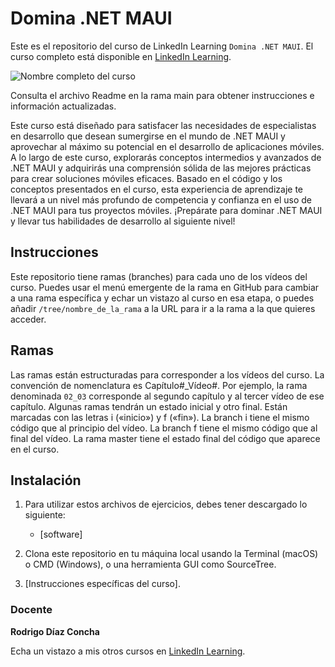 # Domina .NET MAUI

Este es el repositorio del curso de LinkedIn Learning `Domina .NET MAUI`. El curso completo está disponible en [LinkedIn Learning][lil-course-url].

![Nombre completo del curso][lil-thumbnail-url] 

Consulta el archivo Readme en la rama main para obtener instrucciones e información actualizadas.

Este curso está diseñado para satisfacer las necesidades de especialistas en desarrollo que desean sumergirse en el mundo de .NET MAUI y aprovechar al máximo su potencial en el desarrollo de aplicaciones móviles. A lo largo de este curso, explorarás conceptos intermedios y avanzados de .NET MAUI y adquirirás una comprensión sólida de las mejores prácticas para crear soluciones móviles eficaces. Basado en el código y los conceptos presentados en el curso, esta experiencia de aprendizaje te llevará a un nivel más profundo de competencia y confianza en el uso de .NET MAUI para tus proyectos móviles. ¡Prepárate para dominar .NET MAUI y llevar tus habilidades de desarrollo al siguiente nivel!

## Instrucciones

Este repositorio tiene ramas (branches) para cada uno de los vídeos del curso. Puedes usar el menú emergente de la rama en GitHub para cambiar a una rama específica y echar un vistazo al curso en esa etapa, o puedes añadir `/tree/nombre_de_la_rama` a la URL para ir a la rama a la que quieres acceder.

## Ramas

Las ramas están estructuradas para corresponder a los vídeos del curso. La convención de nomenclatura es Capítulo#_Vídeo#. Por ejemplo, la rama denominada `02_03` corresponde al segundo capítulo y al tercer vídeo de ese capítulo. Algunas ramas tendrán un estado inicial y otro final. Están marcadas con las letras i («inicio») y f («fin»). La branch i tiene el mismo código que al principio del vídeo. La branch f tiene el mismo código que al final del vídeo. La rama master tiene el estado final del código que aparece en el curso.

## Instalación

1. Para utilizar estos archivos de ejercicios, debes tener descargado lo siguiente:
   - [software]

2. Clona este repositorio en tu máquina local usando la Terminal (macOS) o CMD (Windows), o una herramienta GUI como SourceTree.
3. [Instrucciones específicas del curso].

### Docente

**Rodrigo Díaz Concha**

Echa un vistazo a mis otros cursos en [LinkedIn Learning](https://www.linkedin.com/learning/instructors/rodrigo-diaz-concha).

[0]: # (Replace these placeholder URLs with actual course URLs)
[lil-course-url]: https://www.linkedin.com
[lil-thumbnail-url]: https:

[1]: # (End of ES-Instruction ###############################################################################################)
